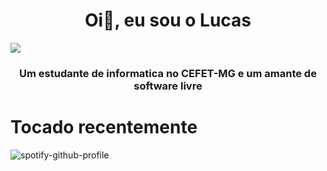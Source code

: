 <h1 align="center">Oi👋, eu sou o Lucas</h1>
<img aling="center" src="https://encrypted-tbn0.gstatic.com/images?q=tbn:ANd9GcS21SrhYL08GZILeiMt-mqZEBb8cNODynKbBGnm1lbOdg&s">
<h3 align="center">Um estudante de informatica no CEFET-MG e um amante de software livre</h3>

# Tocado recentemente
![spotify-github-profile](https://spotify-github-profile.vercel.app/api/view?uid=31g5bunqkgkvrnuw4tgm2o73pqfm&cover_image=true&theme=compact&show_offline=false&background_color=121212&interchange=false)
